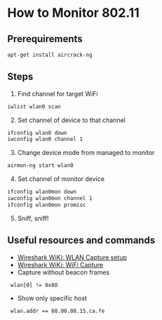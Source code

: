 # How to Monitor 802.11

## Prerequirements
```bash
apt-get install aircrack-ng
```

## Steps
1. Find channel for target WiFi
```bash
iwlist wlan0 scan
```

2. Set channel of device to that channel
```bash
ifconfig wlan0 down
iwconfig wlan0 channel 1
```

3. Change device mode from managed to monitor
```bash
airmon-ng start wlan0
```

4. Set channel of monitor device
```bash
ifconfig wlan0mon down
iwconfig wlan0mon channel 1
ifconfig wlan0mon promisc
```

5. Sniff, sniff!

## Useful resources and commands
- [Wireshark WiKi: WLAN Capture setup](https://wiki.wireshark.org/CaptureSetup/WLAN)
- [Wireshark WiKi: WiFi Capture](https://wiki.wireshark.org/Wi-Fi)
- Capture without beacon frames
```
 wlan[0] != 0x80
```
- Show only specific host
```
 wlan.addr == 08.00.08.15.ca.fe
```

